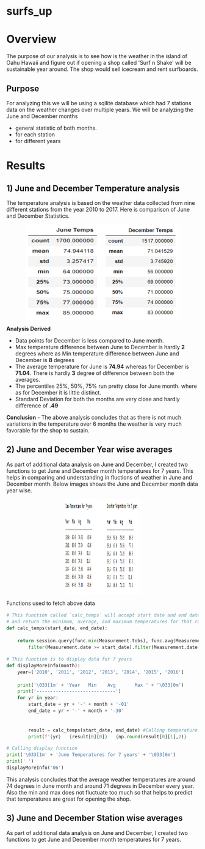 # surfs_up
# Overview

The purpose of our analysis is to see how is the weather in the island of Oahu Hawaii and figure out if opening a shop called 'Surf n Shake' will be sustainable year around. The shop would sell icecream and rent surfboards. 

## Purpose
For analyzing this we will be using a sqllite database which had 7 stations data on the weather changes over multiple years. We will be analyzing the June and December months 
- general statistic of both months.
- for each station
- for different years

# Results
## 1) June and December Temperature analysis
The temperature analysis is based on the weather data collected from nine different stations from the year 2010 to 2017. 
Here is comparison of June and December Statistics.

<p align="center"> <img src="Images/JuneStatistics.png"  align="center" height="250" width="200">        <img src="Images/DecemberStatistics.png"  align="center" height="250" width="200"> </p>

**Analysis Derived**
* Data points for December is less compared to June month.
* Max temperature difference between June to December is hardly **2** degrees where as Min temperature difference between June and December is **8** degrees 
* The average temperature for June is **74.94** whereas for December is **71.04**. There is hardly **3** degree of difference between both the averages.
* The percentiles 25%, 50%, 75% run pretty close for June month. where as for December it is little distinct.
* Standard Deviation for both the months are very close and hardly difference of **.49**

**Conclusion** - The above analysis concludes that as there is not much variations in the temperature over 6 months the weather is very much favorable for the shop to sustain.

## 2) June and December Year wise averages
As part of additional data analysis on June and December, I created two functions to get June and December month temperatures for 7 years.
This helps in comparing and understanding in fluctions of weather in June and December month. 
Below images shows the June and December month data year wise.

<p align="center"> <img src="Images/June & December Year wise data.png"  align="center" height="250" width="200"></p>

Functions used to fetch above data
```python
# This function called `calc_temps` will accept start date and end date in the format '%Y-%m-%d' 
# and return the minimum, average, and maximum temperatures for that range of dates
def calc_temps(start_date, end_date):
        
    return session.query(func.min(Measurement.tobs), func.avg(Measurement.tobs), func.max(Measurement.tobs)).\
        filter(Measurement.date >= start_date).filter(Measurement.date <= end_date).all()

```

```python
# This function is to display data for 7 years
def displayMoreInfo(month):
    year=['2010', '2011', '2012', '2013', '2014', '2015', '2016']

    print('\033[1m' + 'Year   Min    Avg       Max ' + '\033[0m')
    print('-----------------------------')
    for yr in year:
        start_date = yr + '-' + month + '-01'
        end_date = yr + '-' + month + '-30'


        result = calc_temps(start_date, end_date) #Calling temperature fetch for date range
        print(f'{yr}   {result[0][0]}   {np.round(result[0][1],2)}     {result[0][2]} ')
```

```python
# Calling display function
print('\033[1m' + 'June Temperatures for 7 years' + '\033[0m')
print(' ')
displayMoreInfo('06')

```

This analysis concludes that the average weather temperatures are around 74 degrees in June month and around 71 degrees in December every year.
Also the min and max does not fluctuate too much so that helps to predict that temperatures are great for opening the shop.

## 3) June and December Station wise averages
As part of additional data analysis on June and December, I created two functions to get June and December month temperatures for 7 years.

